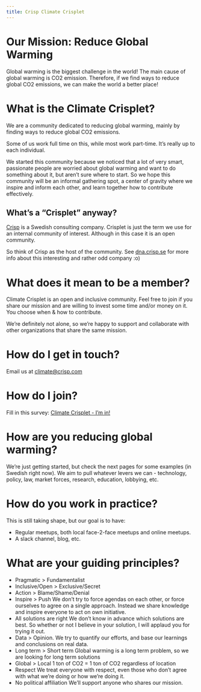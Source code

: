 ```yaml
---
title: Crisp Climate Crisplet
---
```

# Our Mission: Reduce Global Warming

Global warming is the biggest challenge in the world!
The main cause of global warming is CO2 emission.
Therefore, if we find ways to reduce global CO2 emissions, we can make the world a better place!

# What is the Climate Crisplet?

We are a community dedicated to reducing global warming, mainly by finding ways to reduce global CO2 emissions.

Some of us work full time on this, while most work part-time. It’s really up to each individual.

We started this community because we noticed that a lot of very smart, passionate people are worried about global warming and want to do something about it, but aren’t sure where to start. So we hope this community will be an informal gathering spot, a center of gravity where we inspire and inform each other, and learn together how to contribute effectively.

## What’s a “Crisplet” anyway?

[Crisp](https://www.crisp.se) is a Swedish consulting company. Crisplet is just the term we use for an internal community of interest. Although in this case it is an open community.

So think of Crisp as the host of the community. See [dna.crisp.se](https://dna.crips.se) for more info about this interesting and rather odd company :o)

# What does it mean to be a member?

Climate Crisplet is an open and inclusive community. Feel free to join if you share our mission and are willing to invest some time and/or money on it. You choose when & how to contribute.

We’re definitely not alone, so we’re happy to support and collaborate with other organizations that share the same mission.

# How do I get in touch?

Email us at climate@crisp.com

# How do I join?

Fill in this survey: [Climate Crisplet - I’m in!](https://docs.google.com/a/crisp.se/forms/d/1lN3gbwiiN7OugUjc8I7WAXlzlMKNfPeRt-0W-2XjXJ0/edit)

# How are you reducing global warming?

We’re just getting started, but check the next pages for some examples (in Swedish right now). We aim to pull whatever levers we can - technology, policy, law, market forces, research, education, lobbying, etc.

# How do you work in practice?

This is still taking shape, but our goal is to have:
 - Regular meetups, both local face-2-face meetups and online meetups.
 - A slack channel, blog, etc.

# What are your guiding principles?

 - Pragmatic > Fundamentalist
 - Inclusive/Open > Exclusive/Secret
 - Action > Blame/Shame/Denial
 - Inspire > Push
    We don’t try to force agendas on each other, or force ourselves to agree on a single approach. Instead we share knowledge and inspire everyone to act on own initiative.
 - All solutions are right
   We don’t know in advance which solutions are best. So whether or not I believe in your solution, I will applaud you for trying it out.
 - Data > Opinion.
    We try to quantify our efforts, and base our learnings and conclusions on real data.
 - Long term > Short term
    Global warming is a long term problem, so we are looking for long term solutions
 - Global > Local
   1 ton of CO2 = 1 ton of CO2 regardless of location
 - Respect
   We treat everyone with respect, even those who don’t agree with what we’re doing or how we’re doing it.
 - No political affiliation
   We’ll support anyone who shares our mission.
